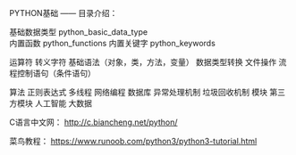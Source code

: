 PYTHON基础 —— 目录介绍：

基础数据类型  python_basic_data_type  
内置函数    python_functions
内置关键字   python_keywords





运算符 转义字符
基础语法（对象，类，方法，变量）
数据类型转换
文件操作
流程控制语句（条件语句）

算法
正则表达式
多线程
网络编程
数据库
异常处理机制
垃圾回收机制
模块
第三方模块
人工智能
大数据



C语言中文网：
http://c.biancheng.net/python/

菜鸟教程：
https://www.runoob.com/python3/python3-tutorial.html